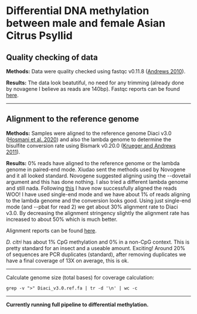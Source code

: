 # Differential DNA methylation between male and female Asian Citrus Psyllid


## Quality checking of data
**Methods:** Data were quality checked using fastqc v0.11.8 ([Andrews 2010](https://www.bioinformatics.babraham.ac.uk/projects/fastqc/)).

**Results:**
The data look beatutiful, no need for any trimming (already done by novagene I believe as reads are 140bp). Fastqc reports can be found [here](https://www.dropbox.com/sh/x77ogcoe0um250i/AAB-PO2nCbTiKzgdi9fPB8aEa?dl=0).

---

## Alignment to the reference genome
**Methods:** Samples were aligned to the reference genome Diaci v3.0 ([Hosmani et al. 2020](https://www.biorxiv.org/content/10.1101/869685v1)) and also the lambda genome to determine the bisulfite conversion rate using Bismark v0.20.0 ([Krueger and Andrews 2011](https://pubmed.ncbi.nlm.nih.gov/21493656/)).

**Results:**
0% reads have aligned to the reference genome or the lambda genome in paired-end mode. Xiudao sent the methods used by Novogene and it all looked standard. Novogene suggested aligning using the --dovetail argument and this has done nothing. I also tried a different lambda genome and still nada. Following [this](https://github.com/FelixKrueger/Bismark/blob/master/Docs/FAQ.md#mapping-strategies-for-paired-end-data) I have now successfully aligned the reads WOO! I have used single-end mode and we have about 1% of reads aligning to the lambda genome and the conversion looks good. Using just single-end mode (and --pbat for read 2) we get about 30% alignment rate to Diaci v3.0. By decreasing the alignment stringency slightly the alignment rate has increased to about 50% which is much better.

Alignment reports can be found [here](https://www.dropbox.com/sh/nnbg3ff8mqrde29/AAAzwR98UImg7NNKR_Qz9wgOa?dl=0). 

*D. citri* has about 1% CpG methylation and 0% in a non-CpG context. This is pretty standard for an insect and a useable amount. Exciting! Around 20% of sequences are PCR duplicates (standard), after removing duplicates we have a final coverage of 13X on average, this is ok.

---

Calculate genome size (total bases) for coverage calculation:

`grep -v ">" Diaci_v3.0.ref.fa | tr -d '\n' | wc -c`

---

**Currently running full pipeline to differential methylation.**